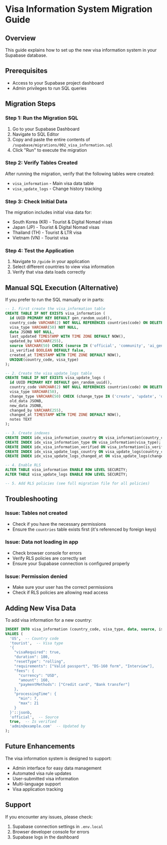 # Visa Information System Migration Guide

## Overview
This guide explains how to set up the new visa information system in your Supabase database.

## Prerequisites
- Access to your Supabase project dashboard
- Admin privileges to run SQL queries

## Migration Steps

### Step 1: Run the Migration SQL
1. Go to your Supabase Dashboard
2. Navigate to SQL Editor
3. Copy and paste the entire contents of `/supabase/migrations/002_visa_information.sql`
4. Click "Run" to execute the migration

### Step 2: Verify Tables Created
After running the migration, verify that the following tables were created:
- `visa_information` - Main visa data table
- `visa_update_logs` - Change history tracking

### Step 3: Check Initial Data
The migration includes initial visa data for:
- South Korea (KR) - Tourist & Digital Nomad visas
- Japan (JP) - Tourist & Digital Nomad visas  
- Thailand (TH) - Tourist & LTR visa
- Vietnam (VN) - Tourist visa

### Step 4: Test the Application
1. Navigate to `/guide` in your application
2. Select different countries to view visa information
3. Verify that visa data loads correctly

## Manual SQL Execution (Alternative)

If you prefer to run the SQL manually or in parts:

```sql
-- 1. First create the visa_information table
CREATE TABLE IF NOT EXISTS visa_information (
  id UUID PRIMARY KEY DEFAULT gen_random_uuid(),
  country_code VARCHAR(2) NOT NULL REFERENCES countries(code) ON DELETE CASCADE,
  visa_type VARCHAR(50) NOT NULL,
  data JSONB NOT NULL,
  last_updated TIMESTAMP WITH TIME ZONE DEFAULT NOW(),
  updated_by VARCHAR(255),
  source VARCHAR(50) CHECK (source IN ('official', 'community', 'ai_generated')),
  is_verified BOOLEAN DEFAULT false,
  created_at TIMESTAMP WITH TIME ZONE DEFAULT NOW(),
  UNIQUE(country_code, visa_type)
);

-- 2. Create the visa_update_logs table
CREATE TABLE IF NOT EXISTS visa_update_logs (
  id UUID PRIMARY KEY DEFAULT gen_random_uuid(),
  country_code VARCHAR(2) NOT NULL REFERENCES countries(code) ON DELETE CASCADE,
  visa_type VARCHAR(50),
  change_type VARCHAR(50) CHECK (change_type IN ('create', 'update', 'delete', 'verify')),
  old_data JSONB,
  new_data JSONB,
  changed_by VARCHAR(255),
  changed_at TIMESTAMP WITH TIME ZONE DEFAULT NOW(),
  notes TEXT
);

-- 3. Create indexes
CREATE INDEX idx_visa_information_country ON visa_information(country_code);
CREATE INDEX idx_visa_information_type ON visa_information(visa_type);
CREATE INDEX idx_visa_information_verified ON visa_information(is_verified);
CREATE INDEX idx_visa_update_logs_country ON visa_update_logs(country_code);
CREATE INDEX idx_visa_update_logs_changed_at ON visa_update_logs(changed_at DESC);

-- 4. Enable RLS
ALTER TABLE visa_information ENABLE ROW LEVEL SECURITY;
ALTER TABLE visa_update_logs ENABLE ROW LEVEL SECURITY;

-- 5. Add RLS policies (see full migration file for all policies)
```

## Troubleshooting

### Issue: Tables not created
- Check if you have the necessary permissions
- Ensure the `countries` table exists first (it's referenced by foreign keys)

### Issue: Data not loading in app
- Check browser console for errors
- Verify RLS policies are correctly set
- Ensure your Supabase connection is configured properly

### Issue: Permission denied
- Make sure your user has the correct permissions
- Check if RLS policies are allowing read access

## Adding New Visa Data

To add visa information for a new country:

```sql
INSERT INTO visa_information (country_code, visa_type, data, source, is_verified, updated_by) 
VALUES (
  'US',  -- Country code
  'tourist',  -- Visa type
  '{
    "visaRequired": true,
    "duration": 180,
    "resetType": "rolling",
    "requirements": ["Valid passport", "DS-160 form", "Interview"],
    "fees": {
      "currency": "USD",
      "amount": 160,
      "paymentMethods": ["Credit card", "Bank transfer"]
    },
    "processingTime": {
      "min": 7,
      "max": 21
    }
  }'::jsonb,
  'official',  -- Source
  true,  -- Is verified
  'admin@example.com'  -- Updated by
);
```

## Future Enhancements

The visa information system is designed to support:
- Admin interface for easy data management
- Automated visa rule updates
- User-submitted visa information
- Multi-language support
- Visa application tracking

## Support

If you encounter any issues, please check:
1. Supabase connection settings in `.env.local`
2. Browser developer console for errors
3. Supabase logs in the dashboard